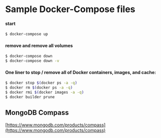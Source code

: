 # Sample Docker-Compose files

#### start

```zsh
$ docker-compose up
```

#### remove and remove all volumes

```zsh
$ docker-compose down
$ docker-compose down -v
```

#### One liner to stop / remove all of Docker containers, images, and cache:

```zsh
$ docker stop $(docker ps -a -q)
$ docker rm $(docker ps -a -q)
$ docker rmi $(docker images -a -q)
$ docker builder prune
```

## MongoDB Compass

[https://www.mongodb.com/products/compass](https://www.mongodb.com/products/compass)
